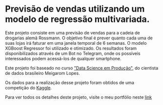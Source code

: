 # Previsão de vendas utilizando um modelo de regressão multivariada.

Este projeto consiste em uma previsão de vendas para a cadeia de drogarias alemã Rossmann. O objetivo final é prever quanto cada uma de suas lojas irá faturar em uma janela temporal de 6 semanas. O modelo XGBoost Regressor foi utilizado e otimizado.
Os resultados foram disponibilizados através de um Bot no Telegram, onde os possíveis interessados podem acessá-los de qualquer smartphone.

Este projeto foi baseado no curso ["Data Science em Produção"](https://sejaumdatascientist.com/como-ser-um-data-scientist/), do cientista de dados brasileiro Meigarom Lopes.

Os dados para a realização desse projeto foram obtidos de uma competição do [Kaggle](https://www.kaggle.com/c/rossmann-store-sales).

Para ver todos os detalhes deste projeto, visite o meu portfólio neste [link](https://henriquelucasdf.github.io/post/projeto1/)
